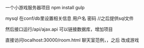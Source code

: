 一个小游戏服务器项目
npm install 
gulp

mysql 在conf/db里设置相关信息 用户名 密码
//之后提供sql文件

然后接口运行/api/ajax.api
可以链接数据库，增加项目

直接访问localhost:30000/room.html
聊天室范例，，之后 改成游戏
